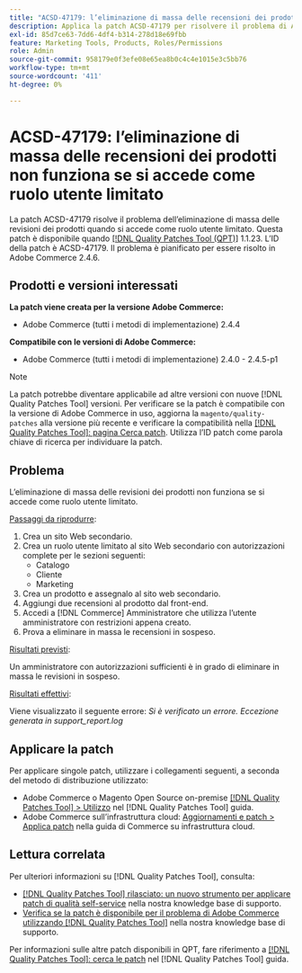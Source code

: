 ```yaml
---
title: "ACSD-47179: l’eliminazione di massa delle recensioni dei prodotti non funziona se si accede come ruolo utente limitato"
description: Applica la patch ACSD-47179 per risolvere il problema di Adobe Commerce, in cui l’eliminazione di massa delle revisioni dei prodotti non funziona quando si accede come ruolo utente limitato.
exl-id: 85d7ce63-7dd6-4df4-b314-278d18e69fbb
feature: Marketing Tools, Products, Roles/Permissions
role: Admin
source-git-commit: 958179e0f3efe08e65ea8b0c4c4e1015e3c5bb76
workflow-type: tm+mt
source-wordcount: '411'
ht-degree: 0%

---
```


# ACSD-47179: l’eliminazione di massa delle recensioni dei prodotti non funziona se si accede come ruolo utente limitato

La patch ACSD-47179 risolve il problema dell’eliminazione di massa delle revisioni dei prodotti quando si accede come ruolo utente limitato. Questa patch è disponibile quando [[!DNL Quality Patches Tool (QPT)]](/help/announcements/adobe-commerce-announcements/magento-quality-patches-released-new-tool-to-self-serve-quality-patches.md) 1.1.23. L’ID della patch è ACSD-47179. Il problema è pianificato per essere risolto in Adobe Commerce 2.4.6.

## Prodotti e versioni interessati

**La patch viene creata per la versione Adobe Commerce:**

* Adobe Commerce (tutti i metodi di implementazione) 2.4.4

**Compatibile con le versioni di Adobe Commerce:**

* Adobe Commerce (tutti i metodi di implementazione) 2.4.0 - 2.4.5-p1

>[!NOTE]
>
>La patch potrebbe diventare applicabile ad altre versioni con nuove [!DNL Quality Patches Tool] versioni. Per verificare se la patch è compatibile con la versione di Adobe Commerce in uso, aggiorna la `magento/quality-patches` alla versione più recente e verificare la compatibilità nella [[!DNL Quality Patches Tool]: pagina Cerca patch](https://experienceleague.adobe.com/tools/commerce-quality-patches/index.html). Utilizza l’ID patch come parola chiave di ricerca per individuare la patch.

## Problema

L’eliminazione di massa delle revisioni dei prodotti non funziona se si accede come ruolo utente limitato.

<u>Passaggi da riprodurre</u>:

1. Crea un sito Web secondario.
1. Crea un ruolo utente limitato al sito Web secondario con autorizzazioni complete per le sezioni seguenti:
   * Catalogo
   * Cliente
   * Marketing
1. Crea un prodotto e assegnalo al sito web secondario.
1. Aggiungi due recensioni al prodotto dal front-end.
1. Accedi a [!DNL Commerce] Amministratore che utilizza l’utente amministratore con restrizioni appena creato.
1. Prova a eliminare in massa le recensioni in sospeso.

<u>Risultati previsti</u>:

Un amministratore con autorizzazioni sufficienti è in grado di eliminare in massa le revisioni in sospeso.

<u>Risultati effettivi</u>:

Viene visualizzato il seguente errore: _Si è verificato un errore. Eccezione generata in support_report.log_

## Applicare la patch

Per applicare singole patch, utilizzare i collegamenti seguenti, a seconda del metodo di distribuzione utilizzato:

* Adobe Commerce o Magento Open Source on-premise [[!DNL Quality Patches Tool] > Utilizzo](https://experienceleague.adobe.com/docs/commerce-operations/tools/quality-patches-tool/usage.html) nel [!DNL Quality Patches Tool] guida.
* Adobe Commerce sull’infrastruttura cloud: [Aggiornamenti e patch > Applica patch](https://experienceleague.adobe.com/docs/commerce-cloud-service/user-guide/develop/upgrade/apply-patches.html) nella guida di Commerce su infrastruttura cloud.

## Lettura correlata

Per ulteriori informazioni su [!DNL Quality Patches Tool], consulta:

* [[!DNL Quality Patches Tool] rilasciato: un nuovo strumento per applicare patch di qualità self-service](/help/announcements/adobe-commerce-announcements/magento-quality-patches-released-new-tool-to-self-serve-quality-patches.md) nella nostra knowledge base di supporto.
* [Verifica se la patch è disponibile per il problema di Adobe Commerce utilizzando [!DNL Quality Patches Tool]](/help/support-tools/patches-available-in-qpt-tool/check-patch-for-magento-issue-with-magento-quality-patches.md) nella nostra knowledge base di supporto.

Per informazioni sulle altre patch disponibili in QPT, fare riferimento a [[!DNL Quality Patches Tool]: cerca le patch](https://experienceleague.adobe.com/tools/commerce-quality-patches/index.html) nel [!DNL Quality Patches Tool] guida.
